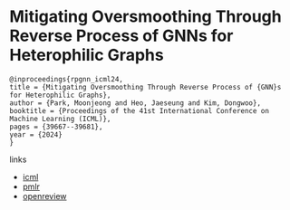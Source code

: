# Mitigating Oversmoothing Through Reverse Process of GNNs for Heterophilic Graphs

```
@inproceedings{rpgnn_icml24,
title = {Mitigating Oversmoothing Through Reverse Process of {GNN}s for Heterophilic Graphs},
author = {Park, Moonjeong and Heo, Jaeseung and Kim, Dongwoo},
booktitle = {Proceedings of the 41st International Conference on Machine Learning (ICML)},
pages = {39667--39681},
year = {2024}
}
```

links
- [icml](https://icml.cc/Conferences/2024/Schedule?showEvent=34053)
- [pmlr](https://proceedings.mlr.press/v235/park24d.html)
- [openreview](https://openreview.net/forum?id=RLA4JTckXe)
